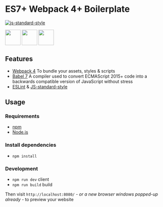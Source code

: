 # ES7+ Webpack 4+ Boilerplate

[![js-standard-style](https://cdn.rawgit.com/standard/standard/master/badge.svg)](http://standardjs.com)

<a href="https://webpack.github.io" target="_blank"> <img src="https://cdn.worldvectorlogo.com/logos/webpack.svg" height="50" /></a> 
<a href="https://babeljs.io" target="_blank"> <img src="https://raw.githubusercontent.com/babel/logo/master/babel.png" height="50" /></a> 
</a>
<a href="https://eslint.org/" target="_blank"> <img src="https://eslint.org/assets/img/logo.svg" height="50" /> </a>

## Features
- [Webpack 4](https://webpack.js.org/) To bundle your assets, styles & scripts
- [Babel 7](https://babeljs.io/) A compiler used to convert ECMAScript 2015+ code into a backwards compatible version of JavaScript without stress
- [ESLint](https://eslint.org/) &  [JS-standard-style](http://standardjs.com)

## Usage

### Requirements

- [npm](https://www.npmjs.com/get-npm)
- [Node.js](https://nodejs.org/en/download/)

### Install dependencies

- `npm install`

### Development

- `npm run dev` client
- `npm run build` build

Then visit `http://localhost:8080/` _- or a new browser windows popped-up already -_ to preview your website
